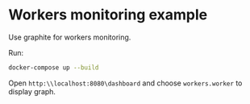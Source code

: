 # Workers monitoring example

Use graphite for workers monitoring.

Run:

```bash
docker-compose up --build
```

Open `http:\\localhost:8080\dashboard` and choose `workers.worker` to display graph.